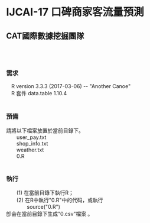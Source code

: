<h1>IJCAI-17 口碑商家客流量預測</h1>
<h2>CAT國際數據挖掘團隊</h2><br />
<br />
<h3>需求<br /></h3>
&emsp;R version 3.3.3 (2017-03-06) -- "Another Canoe"<br />
&emsp;R 套件 data.table 1.10.4<br />
<br />
<h3>預備<br /></h3>
請將以下檔案放置於當前目錄下。<br />
&emsp;&emsp;user_pay.txt<br />
&emsp;&emsp;shop_info.txt<br />
&emsp;&emsp;weather.txt<br />
&emsp;&emsp;0.R<br />
<br />
<h3>執行<br /></h3>
&emsp;&emsp;(1) 在當前目錄下執行R；<br />
&emsp;&emsp;(2) 在R中執行"0.R"中的代码，或執行<br />
&emsp;&emsp;&emsp;&emsp;source("0.R")<br />
卽会在當前目錄下生成"0.csv"檔案 。<br />
